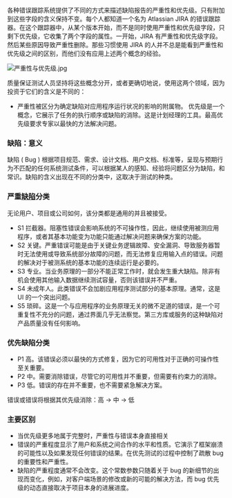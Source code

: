 各种错误跟踪系统提供了不同的方式来描述缺陷报告的严重性和优先级。只有附加到这些字段的含义保持不变。每个人都知道一个名为 Atlassian JIRA 的错误跟踪器。在这个跟踪器中，从某个版本开始，而不是同时使用严重性和优先级字段，只剩下优先级，它收集了两个字段的属性。一开始，JIRA 有严重性和优先级字段。然后某些原因导致严重性删除。那些习惯使用 JIRA 的人并不总是能看到严重性和优先级之间的区别，而他们没有应用上述两个概念的经验。

![严重性与优先级.jpg](https://toolsqa.com/gallery/Software%20testing/1.Severity%20Vs%20Priority.jpg)

质量保证测试人员坚持将这些概念分开，或者更确切地说，使用这两个领域，因为投资于它们的含义是不同的：

-   严重性被区分为确定缺陷对应用程序运行状况的影响的附属物。  优先级是一个概念，它展示了任务的执行顺序或缺陷的消除。这是计划经理的工具。最高优先级要求专家以最快的方法解决问题。

### 缺陷：意义

缺陷 ( Bug ) 根据项目规范、需求、设计文档、用户文档、标准等，呈现与预期行为不匹配的任何系统测试条件，可以根据某人的感知、经验将问题区分为缺陷，和常识。缺陷的含义出现在不同的分类中，这取决于测试的种类。

### 严重[缺陷](https://toolsqa.com/software-testing/difference-between-error-mistake-fault-bug-failure-defect/)分类

无论用户、项目或公司如何，该分类都是通用的并且被接受。

-   S1 拦截器。阻塞性错误会影响系统的不可操作性，因此，继续使用被测应用程序，或者其基本功能变为功能只能通过解决问题来确保方案的功能。
-   S2 关键。严重错误可能是由于关键业务逻辑故障、安全漏洞、导致服务器暂时无法使用或导致系统部分故障的问题，而无法修复应用输入点的错误。问题的解决对于被测系统的基本功能的连续运行是必要的。
-   S3 专业。当业务原理的一部分不能正常工作时，就会发生重大缺陷。除非有机会使用其他输入数据继续测试容量，否则该错误并不严重。
-   S4 未成年人。此类错误不会加剧应用程序测试部分的基本原理。通常，这是 UI 的一个突出问题。
-    S5 琐碎。这是一个与应用程序的业务原理无关的微不足道的错误，是一个可重复性不充分的问题，通过界面几乎无法察觉。第三方库或服务的这种缺陷对产品质量没有任何影响。

### 优先缺陷分类

-   P1 高。该错误必须以最快的方式修复，因为它的可用性对于正确的可操作性至关重要。
-   P2 中。需要消除错误，尽管它的可用性并不重要，但需要有约束力的消除。
-   P3 低。错误的存在并不重要，也不需要紧急解决方案。

错误或错误将根据其优先级消除：高 -> 中 -> 低

### 主要区别

-   当优先级更多地属于完整时，严重性与错误本身直接相关
-   错误的严重程度显示了用户和系统之间合作的水平和性质。它演示了框架崩溃的可能性以及如果发现任何错误的结果。在优先测试的过程中控制了疏散 bug 的重要性和严重性。
-   缺陷的严重程度通常不会改变。这个常数参数只随着关于 bug 的新细节的出现而变化，例如，对客户端场景的修改或新的可能的解决方法，而 bug 优先级的动态直接取决于项目本身的进展进度。